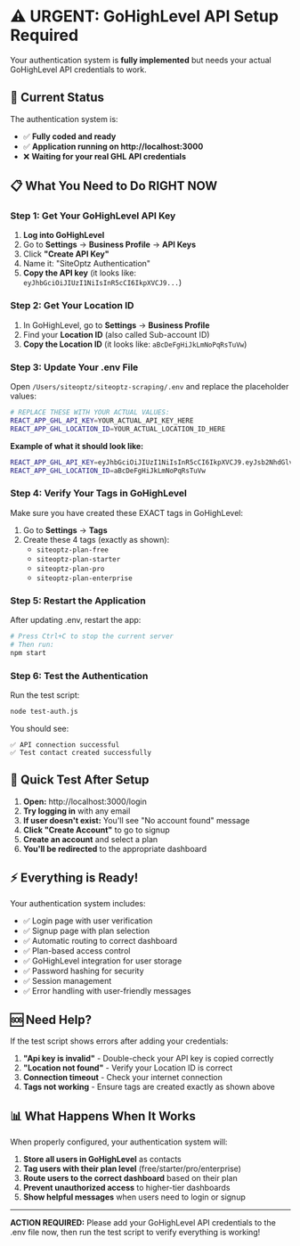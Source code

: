 # ⚠️ URGENT: GoHighLevel API Setup Required

Your authentication system is **fully implemented** but needs your actual GoHighLevel API credentials to work.

## 🚨 Current Status

The authentication system is:
- ✅ **Fully coded and ready**
- ✅ **Application running on http://localhost:3000**
- ❌ **Waiting for your real GHL API credentials**

## 📋 What You Need to Do RIGHT NOW

### Step 1: Get Your GoHighLevel API Key

1. **Log into GoHighLevel**
2. Go to **Settings** → **Business Profile** → **API Keys**
3. Click **"Create API Key"**
4. Name it: "SiteOptz Authentication"
5. **Copy the API key** (it looks like: `eyJhbGciOiJIUzI1NiIsInR5cCI6IkpXVCJ9...`)

### Step 2: Get Your Location ID

1. In GoHighLevel, go to **Settings** → **Business Profile**
2. Find your **Location ID** (also called Sub-account ID)
3. **Copy the Location ID** (it looks like: `aBcDeFgHiJkLmNoPqRsTuVw`)

### Step 3: Update Your .env File

Open `/Users/siteoptz/siteoptz-scraping/.env` and replace the placeholder values:

```bash
# REPLACE THESE WITH YOUR ACTUAL VALUES:
REACT_APP_GHL_API_KEY=YOUR_ACTUAL_API_KEY_HERE
REACT_APP_GHL_LOCATION_ID=YOUR_ACTUAL_LOCATION_ID_HERE
```

**Example of what it should look like:**
```bash
REACT_APP_GHL_API_KEY=eyJhbGciOiJIUzI1NiIsInR5cCI6IkpXVCJ9.eyJsb2NhdGlvbl9pZCI6IktCTGVBZm...
REACT_APP_GHL_LOCATION_ID=aBcDeFgHiJkLmNoPqRsTuVw
```

### Step 4: Verify Your Tags in GoHighLevel

Make sure you have created these EXACT tags in GoHighLevel:
1. Go to **Settings** → **Tags**
2. Create these 4 tags (exactly as shown):
   - `siteoptz-plan-free`
   - `siteoptz-plan-starter`
   - `siteoptz-plan-pro`
   - `siteoptz-plan-enterprise`

### Step 5: Restart the Application

After updating .env, restart the app:

```bash
# Press Ctrl+C to stop the current server
# Then run:
npm start
```

### Step 6: Test the Authentication

Run the test script:
```bash
node test-auth.js
```

You should see:
```
✅ API connection successful
✅ Test contact created successfully
```

## 🎯 Quick Test After Setup

1. **Open:** http://localhost:3000/login
2. **Try logging in** with any email
3. **If user doesn't exist:** You'll see "No account found" message
4. **Click "Create Account"** to go to signup
5. **Create an account** and select a plan
6. **You'll be redirected** to the appropriate dashboard

## ⚡ Everything is Ready!

Your authentication system includes:
- ✅ Login page with user verification
- ✅ Signup page with plan selection
- ✅ Automatic routing to correct dashboard
- ✅ Plan-based access control
- ✅ GoHighLevel integration for user storage
- ✅ Password hashing for security
- ✅ Session management
- ✅ Error handling with user-friendly messages

## 🆘 Need Help?

If the test script shows errors after adding your credentials:

1. **"Api key is invalid"** - Double-check your API key is copied correctly
2. **"Location not found"** - Verify your Location ID is correct
3. **Connection timeout** - Check your internet connection
4. **Tags not working** - Ensure tags are created exactly as shown above

## 📊 What Happens When It Works

When properly configured, your authentication system will:

1. **Store all users in GoHighLevel** as contacts
2. **Tag users with their plan level** (free/starter/pro/enterprise)
3. **Route users to the correct dashboard** based on their plan
4. **Prevent unauthorized access** to higher-tier dashboards
5. **Show helpful messages** when users need to login or signup

---

**ACTION REQUIRED:** Please add your GoHighLevel API credentials to the .env file now, then run the test script to verify everything is working!